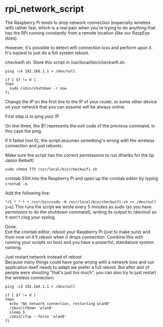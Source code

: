 # rpi_network_script
The Raspberry Pi tends to drop network connection (especially wireless wifi) rather fast, which is a real pain when you're trying to do anything that has the RPi running constantly from a remote location (like our RaspEye does).  

However, it's possible to detect wifi connection loss and perform upon it. It's easiest to just do a full system reboot.  

checkwifi.sh. 
Store this script in /usr/local/bin/checkwifi.sh.  

```
ping -c4 192.168.1.1 > /dev/null. 
 
if [ $? != 0 ] 
then
  sudo /sbin/shutdown -r now
fi
```

Change the IP on the first line to the IP of your router, or some other device on your network that you can assume will be always online.

First step is to ping your IP.

On line three, the $? represents the exit code of the previous command, in this case the ping.

If it failed (not 0), the script assumes something's wrong with the wireless connection and just reboots.

Make sure the script has the correct permissions to run (thanks for the tip Jason Reibelt)

`sudo chmod 775 /usr/local/bin/checkwifi.sh`

crontab
SSH into the Raspberry Pi and open up the crontab editor by typing `crontab -e`.  

Add the following line:

`*/5 * * * * /usr/bin/sudo -H /usr/local/bin/checkwifi.sh >> /dev/null 2>&1`
This runs the script we wrote every 5 minutes as sudo (so you have permission to do the shutdown command), writing its output to /dev/null so it won't clog your syslog.  

Done.  
Exit the crontab editor, reboot your Raspberry Pi (just to make sure) and from now on it'll reboot when it drops connection. Combine this with running your scripts on boot and you have a powerful, standalone system running.  

Just restart network instead of reboot  
Because many things could have gone wrong with a network loss and our application itself needs to adapt we prefer a full reboot. But after alot of people were shouting "that's just too much", you can also try to just restart the wireless connection:  

```
ping -c4 192.168.1.1 > /dev/null
 
if [ $? != 0 ] 
then
  echo "No network connection, restarting wlan0"
  /sbin/ifdown 'wlan0'
  sleep 5
  /sbin/ifup --force 'wlan0'
fi
```
